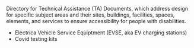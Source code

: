 Directory for Technical Assistance (TA) Documents, which address design for specific subject areas and their sites, buildings, facilities, spaces, elements, and services to ensure accessibility for people with disabilities.

- Electrica Vehicle Service Equiptment (EVSE, aka EV charging stations)
- Covid testing kits
